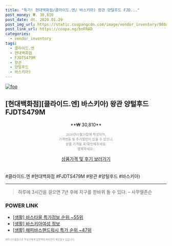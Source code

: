```yaml
--- 
title: "특가! 현대백화점/클라이드.엔/ 바스키아) 왕관 양털후드 FJD..." 
post_money: ₩. 30,810 
post_date: dt. 2020.01.29 
post_img_url: https://static.coupangcdn.com/image/vendor_inventory/980a/e18aa49a3de9365b4fd02a13b507010f7d6678990b195a26c8c2e6a5a2d3.jpg 
post_link_url: https://coupa.ng/bnFRAD 
categories: 
  - vendor_inventory 
tags: 
  - 클라이드.엔 
  - 현대백화점 
  - FJDTS479M 
  - 왕관 
  - 양털후드 
  - 바스키아) 
--- 
```

[![foo](https://static.coupangcdn.com/image/vendor_inventory/980a/e18aa49a3de9365b4fd02a13b507010f7d6678990b195a26c8c2e6a5a2d3.jpg)](https://coupa.ng/bnFRAD) 

## [현대백화점][클라이드.엔] 바스키아) 왕관 양털후드 FJDTS479M 
<p style="text-align: center;">**₩ 30,810**</p> 
<p style="text-align: center;"><span style="color: #898c8f; font-family: Georgia,Times,serif; font-size: 0.75em;">2020년01월29일에 작성되어, <br>가격변동 및 추가할인이 있을 수 있으니,<br> 상품 가격을 꼭!확인해주세요.<br>행복하세요~</span> 
</p>	 
<div markdown="0" style="text-align: center;"><a href="https://coupa.ng/bnFRAD" class="btn btn--success">상품가격 및 후기 보러가기</a></div> 
<br><br> 
  #클라이드.엔 #현대백화점 #FJDTS479M #왕관 #양털후드 #바스키아) 
<hr> 

> 하루에 3시간을 걸으면 7년 후에 지구를 한바퀴 돌 수 있다. – 사무엘존슨 


### POWER LINK

* <a href="https://blog.naver.com/sakai111/221777324123" target="_blank"> [생활] 바스타올 특가정보 순위 ~55위</a>
* <a href="https://blog.naver.com/sakai111/221763141517" target="_blank"> [생활] 바스키아여성 정보 </a>
* <a href="https://blog.naver.com/sakai111/221789044889" target="_blank"> [생활] 해피바스핸드워시 특가 순위 ~47위</a>

<span style="color: #898c8f; font-family: Georgia,Times,serif; font-size: 0.55em;">파트너스활동으로 작성자에게 일정액의 커미션이 제공될수 있습니다.</span> 
